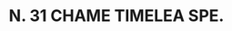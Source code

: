 ---
title: "N. 31 CHAME TIMELEA SPE."
plant-name: "N. 31."
plant-number: "031"
plant-xml: "/assets/xml/plant031.xml"
plant-img1: "/assets/img/plant031_verso.jpg"
plant-img2: "/assets/img/plant031.jpg"
plant-title: "N. 31 CHAME TIMELEA SPE."
plant-taxon-link: "http://www.worldfloraonline.org/taxon/wfo-0000637544"
plant-taxon-link: "[Daphne Cneorum L.]"
layout: single-xml
---